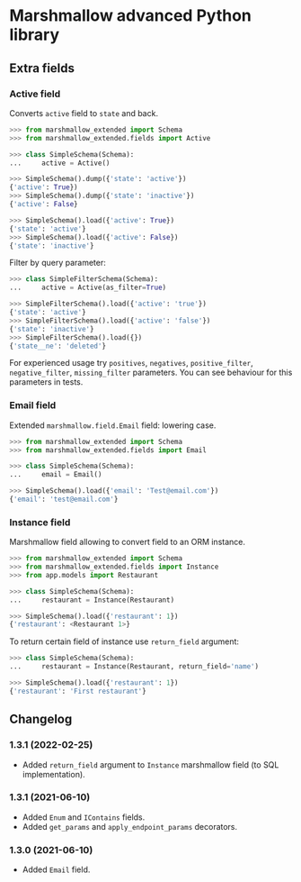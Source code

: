 # Marshmallow advanced Python library

## Extra fields

### Active field

Converts `active` field to `state` and back.

```python
>>> from marshmallow_extended import Schema
>>> from marshmallow_extended.fields import Active

>>> class SimpleSchema(Schema):
...     active = Active()

>>> SimpleSchema().dump({'state': 'active'})
{'active': True})
>>> SimpleSchema().dump({'state': 'inactive'})
{'active': False}

>>> SimpleSchema().load({'active': True})
{'state': 'active'}
>>> SimpleSchema().load({'active': False})
{'state': 'inactive'}
```

Filter by query parameter:

```python
>>> class SimpleFilterSchema(Schema):
...     active = Active(as_filter=True)

>>> SimpleFilterSchema().load({'active': 'true'})
{'state': 'active'}
>>> SimpleFilterSchema().load({'active': 'false'})
{'state': 'inactive'}
>>> SimpleFilterSchema().load({})
{'state__ne': 'deleted'}
```

For experienced usage try `positives`, `negatives`, `positive_filter`, 
`negative_filter`, `missing_filter` parameters. You can see behaviour for this parameters in tests.  

### Email field

Extended `marshmallow.field.Email` field: lowering case.

```python
>>> from marshmallow_extended import Schema
>>> from marshmallow_extended.fields import Email

>>> class SimpleSchema(Schema):
...     email = Email()

>>> SimpleSchema().load({'email': 'Test@email.com'})
{'email': 'test@email.com'}
```

### Instance field

Marshmallow field allowing to convert field to an ORM instance.

```python
>>> from marshmallow_extended import Schema
>>> from marshmallow_extended.fields import Instance
>>> from app.models import Restaurant

>>> class SimpleSchema(Schema):
...     restaurant = Instance(Restaurant)

>>> SimpleSchema().load({'restaurant': 1})
{'restaurant': <Restaurant 1>}
```

To return certain field of instance use `return_field` argument:

```python
>>> class SimpleSchema(Schema):
...     restaurant = Instance(Restaurant, return_field='name')

>>> SimpleSchema().load({'restaurant': 1})
{'restaurant': 'First restaurant'}
```

## Changelog

### 1.3.1 (2022-02-25)

- Added `return_field` argument to `Instance` marshmallow field (to SQL implementation).

### 1.3.1 (2021-06-10)

- Added `Enum` and `IContains` fields.
- Added `get_params` and `apply_endpoint_params` decorators.

### 1.3.0 (2021-06-10)

- Added `Email` field.